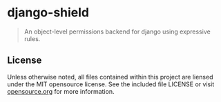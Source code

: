 django-shield
=============
> An object-level permissions backend for django using expressive rules.

License
-------
Unless otherwise noted, all files contained within this project are liensed
under the MIT opensource license. See the included file LICENSE or visit
[opensource.org][] for more information.

[opensource.org]: http://opensource.org/licenses/MIT
